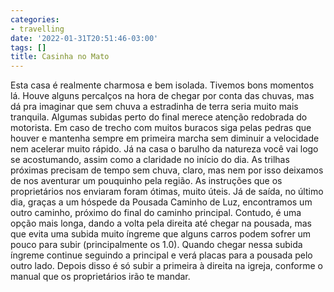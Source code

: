 ```yaml
---
categories:
- travelling
date: '2022-01-31T20:51:46-03:00'
tags: []
title: Casinha no Mato
---
```


Esta casa é realmente charmosa e bem isolada. Tivemos bons momentos lá. Houve alguns percalços na hora de chegar por conta das chuvas, mas dá pra imaginar que sem chuva a estradinha de terra seria muito mais tranquila. Algumas subidas perto do final merece atenção redobrada do motorista. Em caso de trecho com muitos buracos siga pelas pedras que houver e mantenha sempre em primeira marcha sem diminuir a velocidade nem acelerar muito rápido. Já na casa o barulho da natureza você vai logo se acostumando, assim como a claridade no início do dia. As trilhas próximas precisam de tempo sem chuva, claro, mas nem por isso deixamos de nos aventurar um pouquinho pela região. As instruções que os proprietários nos enviaram foram ótimas, muito úteis. Já de saída, no último dia, graças a um hóspede da Pousada Caminho de Luz, encontramos um outro caminho, próximo do final do caminho principal. Contudo, é uma opção mais longa, dando a volta pela direita até chegar na pousada, mas que evita uma subida muito íngreme que alguns carros podem sofrer um pouco para subir (principalmente os 1.0). Quando chegar nessa subida íngreme continue seguindo a principal e verá placas para a pousada pelo outro lado. Depois disso é só subir a primeira à direita na igreja, conforme o manual que os proprietários irão te mandar.